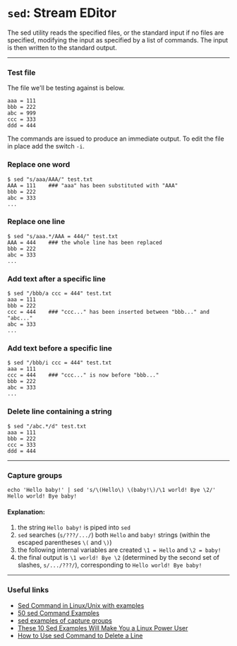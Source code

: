 # `sed`: Stream EDitor
The sed utility reads the specified files, or the standard input if no files are specified, modifying the input as specified by a list of commands.  The input is then written to the standard output.

----

### Test file
The file we'll be testing against is below.
```
aaa = 111
bbb = 222
abc = 999
ccc = 333
ddd = 444
```
The commands are issued to produce an immediate output. To edit the file in place add the switch `-i`.

### Replace one word
```
$ sed "s/aaa/AAA/" test.txt
AAA = 111    ### "aaa" has been substituted with "AAA"
bbb = 222
abc = 333
...
```

### Replace one line
```
$ sed "s/aaa.*/AAA = 444/" test.txt
AAA = 444    ### the whole line has been replaced
bbb = 222
abc = 333
...
```

### Add text after a specific line
```
$ sed "/bbb/a ccc = 444" test.txt
aaa = 111
bbb = 222
ccc = 444    ### "ccc..." has been inserted between "bbb..." and "abc..."
abc = 333
...
```

### Add text before a specific line
```
$ sed "/bbb/i ccc = 444" test.txt
aaa = 111
ccc = 444    ### "ccc..." is now before "bbb..."
bbb = 222
abc = 333
...
```

### Delete line containing a string
```
$ sed "/abc.*/d" test.txt
aaa = 111
bbb = 222
ccc = 333
ddd = 444
```

----

### Capture groups
```
echo 'Hello baby!' | sed 's/\(Hello\) \(baby!\)/\1 world! Bye \2/'
Hello world! Bye baby!
```

#### Explanation:
1. the string `Hello baby!` is piped into `sed`
2. `sed` searches (`s/???/.../`) both `Hello` and `baby!` strings (within the escaped parentheses `\(` and `\)`)
3. the following internal variables are created `\1 = Hello` and `\2 = baby!`
4. the final output is `\1 world! Bye \2` (determined by the second set of slashes, `s/.../???/`), corresponding to `Hello world! Bye baby!`

----

### Useful links
- [Sed Command in Linux/Unix with examples](https://www.geeksforgeeks.org/sed-command-in-linux-unix-with-examples/)
- [50 sed Command Examples](https://linuxhint.com/50_sed_command_examples/)
- [sed examples of capture groups](https://linuxhint.com/sed-capture-group-examples/)
- [These 10 Sed Examples Will Make You a Linux Power User](https://www.makeuseof.com/sed-examples/)
- [How to Use sed Command to Delete a Line](https://phoenixnap.com/kb/sed-delete-line)

